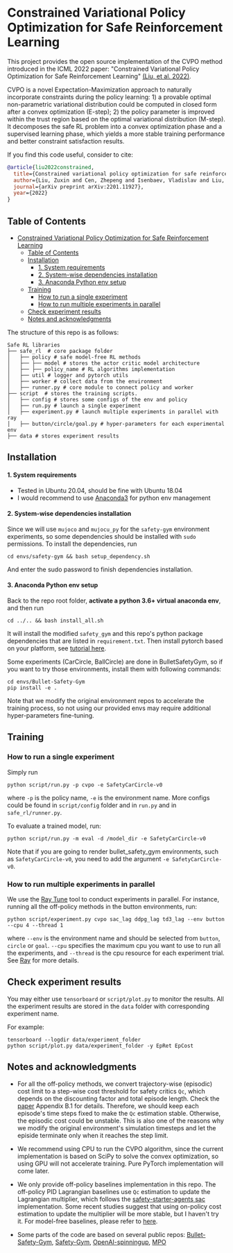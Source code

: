 Constrained Variational Policy Optimization for Safe Reinforcement Learning
==================================
This project provides the open source implementation of the CVPO method introduced in the ICML 2022 paper: "Constrained Variational Policy Optimization for Safe Reinforcement Learning" [(Liu, et al. 2022)](https://arxiv.org/abs/2201.11927). 

CVPO is a novel Expectation-Maximization approach to naturally incorporate constraints during the policy learning: 1) a provable optimal non-parametric variational distribution could be computed in closed form after a convex optimization (E-step); 2) the policy parameter is improved within the trust region based on the optimal variational distribution (M-step). It decomposes the safe RL problem into a convex optimization phase and a supervised learning phase, which yields a more stable training performance and better constraint satisfaction results. 

If you find this code useful, consider to cite:
```bibtex
@article{liu2022constrained,
  title={Constrained variational policy optimization for safe reinforcement learning},
  author={Liu, Zuxin and Cen, Zhepeng and Isenbaev, Vladislav and Liu, Wei and Wu, Zhiwei Steven and Li, Bo and Zhao, Ding},
  journal={arXiv preprint arXiv:2201.11927},
  year={2022}
}
```

## Table of Contents

- [Constrained Variational Policy Optimization for Safe Reinforcement Learning](#constrained-variational-policy-optimization-for-safe-reinforcement-learning)
  - [Table of Contents](#table-of-contents)
  - [Installation](#installation)
      - [1. System requirements](#1-system-requirements)
      - [2. System-wise dependencies installation](#2-system-wise-dependencies-installation)
      - [3. Anaconda Python env setup](#3-anaconda-python-env-setup)
  - [Training](#training)
    - [How to run a single experiment](#how-to-run-a-single-experiment)
    - [How to run multiple experiments in parallel](#how-to-run-multiple-experiments-in-parallel)
  - [Check experiment results](#check-experiment-results)
  - [Notes and acknowledgments](#notes-and-acknowledgments)

The structure of this repo is as follows:
```
Safe RL libraries
├── safe_rl  # core package folder
│   ├── policy # safe model-free RL methods
│   ├── ├── model # stores the actor critic model architecture
│   ├── ├── policy_name # RL algorithms implementation
│   ├── util # logger and pytorch utils
│   ├── worker # collect data from the environment
│   ├── runner.py # core module to connect policy and worker
├── script  # stores the training scripts.
│   ├── config # stores some configs of the env and policy
│   ├── run.py # launch a single experiment
│   ├── experiment.py # launch multiple experiments in parallel with ray
│   ├── button/circle/goal.py # hyper-parameters for each experimental env
├── data # stores experiment results
```

## Installation
#### 1. System requirements
- Tested in Ubuntu 20.04, should be fine with Ubuntu 18.04
- I would recommend to use [Anaconda3](https://docs.anaconda.com/anaconda/install/) for python env management

#### 2. System-wise dependencies installation
Since we will use `mujoco` and `mujocu_py` for the `safety-gym` environment experiments, so some dependencies should be installed with `sudo` permissions. To install the dependencies, run
```
cd envs/safety-gym && bash setup_dependency.sh
```
And enter the sudo password to finish dependencies installation.

#### 3. Anaconda Python env setup
Back to the repo root folder, **activate a python 3.6+ virtual anaconda env**, and then run
```
cd ../.. && bash install_all.sh
```
It will install the modified `safety_gym` and this repo's python package dependencies that are listed in `requirement.txt`. Then install pytorch based on your platform, see [tutorial here](https://pytorch.org/get-started/locally/).

Some experiments (CarCircle, BallCircle) are done in BulletSafetyGym, so if you want to try those environments, install them with following commands:
```
cd envs/Bullet-Safety-Gym
pip install -e .
```
Note that we modify the original environment repos to accelerate the training process, so not using our provided envs may require additional hyper-parameters fine-tuning.

## Training
### How to run a single experiment
Simply run
```
python script/run.py -p cvpo -e SafetyCarCircle-v0
```
where `-p` is the policy name, `-e` is the environment name. More configs could be found in `script/config` folder and in `run.py` and in `safe_rl/runner.py`.

To evaluate a trained model, run:
```
python script/run.py -m eval -d /model_dir -e SafetyCarCircle-v0
```
Note that if you are going to render bullet_safety_gym environments, such as `SafetyCarCircle-v0`, you need to add the argument `-e SafetyCarCircle-v0`.

### How to run multiple experiments in parallel
We use the [Ray Tune](https://docs.ray.io/en/latest/tune/index.html) tool to conduct experiments in parallel.
For instance, running all the off-policy methods in the button environments, run:
```
python script/experiment.py cvpo sac_lag ddpg_lag td3_lag --env button --cpu 4 --thread 1
```
where `--env` is the environment name and should be selected from `button`, `circle` or `goal`. `--cpu` specifies the maximum cpu you want to use to run all the experiments, and `--thread` is the cpu resource for each experiment trial. See [Ray](https://docs.ray.io/en/latest/tune/index.html) for more details.


## Check experiment results

You may either use `tensorboard` or `script/plot.py` to monitor the results. All the experiment results are stored in the `data` folder with corresponding experiment name.

For example:
```
tensorboard --logdir data/experiment_folder
python script/plot.py data/experiment_folder -y EpRet EpCost
```

## Notes and acknowledgments

- For all the off-policy methods, we convert trajectory-wise (episodic) cost limit to a step-wise cost threshold for safety critics `Qc`, which depends on the discounting factor and total episode length. Check the [paper](https://arxiv.org/abs/2201.11927) Appendix B.1 for details. Therefore, we should keep each episode's time steps fixed to make the `Qc` estimation stable. Otherwise, the episodic cost could be unstable. This is also one of the reasons why we modify the original environment's simulation timesteps and let the episide terminate only when it reaches the step limit. 

- We recommend using CPU to run the CVPO algorithm, since the current implementation is based on SciPy to solve the convex optimization, so using GPU will not accelerate training. Pure PyTorch implementation will come later.

- We only provide off-policy baselines implementation in this repo. The off-policy PID Lagrangian baselines use `Qc` estimation to update the Lagrangian multiplier, which follows the [safety-starter-agents sac](https://github.com/openai/safety-starter-agents/blob/4151a283967520ee000f03b3a79bf35262ff3509/safe_rl/sac/sac.py#L374) implementation. Some recent studies suggest that using on-policy cost estimation to update the multiplier will be more stable, but I haven't try it. For model-free baselines, please refer to [here](https://github.com/openai/safety-starter-agents).

- Some parts of the code are based on several public repos: [Bullet-Safety-Gym](https://github.com/SvenGronauer/Bullet-Safety-Gym), [Safety-Gym](https://github.com/openai/safety-gym), [OpenAI-spinningup](https://github.com/openai/spinningup), [MPO](https://github.com/daisatojp/mpo)


